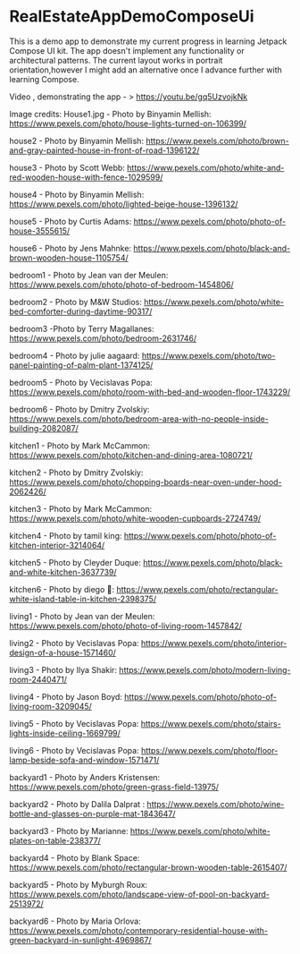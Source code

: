 # RealEstateAppDemoComposeUi
This is a demo app to demonstrate my current progress in learning Jetpack Compose UI kit.
The app doesn't implement any functionality or architectural patterns.
The current layout works in portrait orientation,however I might add an alternative once I advance further with learning Compose.

Video , demonstrating the app - > https://youtu.be/gq5UzvojkNk

Image credits:
House1.jpg - Photo by Binyamin Mellish: https://www.pexels.com/photo/house-lights-turned-on-106399/

house2 - Photo by Binyamin Mellish: https://www.pexels.com/photo/brown-and-gray-painted-house-in-front-of-road-1396122/

house3 - Photo by Scott Webb: https://www.pexels.com/photo/white-and-red-wooden-house-with-fence-1029599/

house4 - Photo by Binyamin Mellish: https://www.pexels.com/photo/lighted-beige-house-1396132/

house5 - Photo by Curtis Adams: https://www.pexels.com/photo/photo-of-house-3555615/

house6 - Photo by Jens Mahnke: https://www.pexels.com/photo/black-and-brown-wooden-house-1105754/

bedroom1 - Photo by Jean van der Meulen: https://www.pexels.com/photo/photo-of-bedroom-1454806/

bedroom2 - Photo by M&W Studios: https://www.pexels.com/photo/white-bed-comforter-during-daytime-90317/

bedroom3 -Photo by Terry Magallanes: https://www.pexels.com/photo/bedroom-2631746/

bedroom4 - Photo by julie aagaard: https://www.pexels.com/photo/two-panel-painting-of-palm-plant-1374125/

bedroom5 - Photo by Vecislavas Popa: https://www.pexels.com/photo/room-with-bed-and-wooden-floor-1743229/

bedroom6 - Photo by Dmitry Zvolskiy: https://www.pexels.com/photo/bedroom-area-with-no-people-inside-building-2082087/

kitchen1 - Photo by Mark McCammon: https://www.pexels.com/photo/kitchen-and-dining-area-1080721/

kitchen2 - Photo by Dmitry Zvolskiy: https://www.pexels.com/photo/chopping-boards-near-oven-under-hood-2062426/

kitchen3 - Photo by Mark McCammon: https://www.pexels.com/photo/white-wooden-cupboards-2724749/

kitchen4 - Photo by tamil king: https://www.pexels.com/photo/photo-of-kitchen-interior-3214064/

kitchen5 - Photo by Cleyder Duque: https://www.pexels.com/photo/black-and-white-kitchen-3637739/

kitchen6 - Photo by diego 🚀: https://www.pexels.com/photo/rectangular-white-island-table-in-kitchen-2398375/

living1 - Photo by Jean van der Meulen: https://www.pexels.com/photo/photo-of-living-room-1457842/

living2 - Photo by Vecislavas Popa: https://www.pexels.com/photo/interior-design-of-a-house-1571460/

living3 - Photo by Ilya  Shakir: https://www.pexels.com/photo/modern-living-room-2440471/

living4 - Photo by Jason Boyd: https://www.pexels.com/photo/photo-of-living-room-3209045/

living5 - Photo by Vecislavas Popa: https://www.pexels.com/photo/stairs-lights-inside-ceiling-1669799/

living6 - Photo by Vecislavas Popa: https://www.pexels.com/photo/floor-lamp-beside-sofa-and-window-1571471/

backyard1 - Photo by Anders Kristensen: https://www.pexels.com/photo/green-grass-field-13975/

backyard2 - Photo by Dalila Dalprat : https://www.pexels.com/photo/wine-bottle-and-glasses-on-purple-mat-1843647/

backyard3 - Photo by Marianne: https://www.pexels.com/photo/white-plates-on-table-238377/

backyard4 - Photo by Blank Space: https://www.pexels.com/photo/rectangular-brown-wooden-table-2615407/

backyard5 - Photo by Myburgh Roux: https://www.pexels.com/photo/landscape-view-of-pool-on-backyard-2513972/

backyard6 - Photo by Maria Orlova: https://www.pexels.com/photo/contemporary-residential-house-with-green-backyard-in-sunlight-4969867/
